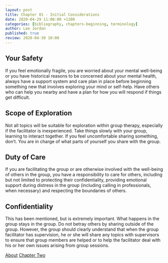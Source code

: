 ```yaml
---
layout: post
title: Chapter 01 - Initial Considerations
date: 2020-04-29 11:08:00 +1200
categories: [bibliography, chapters-beginning, terminology]
author: Lee Jordan
published: true
review: 2020-04-30 10:00
---
```


<h2>Your Safety</h2>

If you feel emotionally fragile, you are worried about your mental well-being or you have historical reasons to be concerned about your mental health, always have a support system and care plan in place before beginning something new that involves exploring your mind or self-help. Have others who can help you nearby and have a plan for how you will respond if things get difficult.

<h2>Scope of Exploration</h2>

Not all topics will be suitable for exploration within group therapy, especially if the facilitator is inexperienced. Take things slowly with your group, learning to interact together. If you feel uncomfortable sharing something, don’t. You are in charge of what parts of yourself you share with the group.

<h2>Duty of Care</h2>

If you are facilitating the group or are otherwise involved with the well-being of others in the group, you have a responsibility to care for others, including but not limited to protecting their confidentiality, providing emotional support during distress in the group (including calling in professionals, when necessary) and respecting the boundaries of others.

<h2>Confidentiality</h2>

This has been mentioned, but is extremely important. What happens in the group stays in the group. Do not betray others by sharing outside of the group. However, the group should clearly understand that when the group facilitator has supervision, he or she will share any topics with supervisors to ensure that group members are helped or to help the facilitator deal with his or her own issues arising from group sessions.

<div class="pagination">
    <a class="pagination-item older" href="https://therapy.geraldleejordan.com/about/">About</a>
      <a class="pagination-item newer" href="https://therapy.geraldleejordan.com/chapter-02/">Chapter Two</a>
</div>

